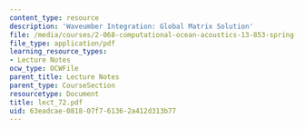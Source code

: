```yaml
---
content_type: resource
description: 'Waveumber Integration: Global Matrix Solution'
file: /media/courses/2-068-computational-ocean-acoustics-13-853-spring-2003/63eadcae081807f761362a412d313b77_lect_72.pdf
file_type: application/pdf
learning_resource_types:
- Lecture Notes
ocw_type: OCWFile
parent_title: Lecture Notes
parent_type: CourseSection
resourcetype: Document
title: lect_72.pdf
uid: 63eadcae-0818-07f7-6136-2a412d313b77
---
```

